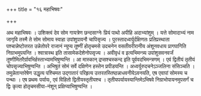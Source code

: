 +++
title = "१६ महाभिषवः"

+++

अथ महाभिषवः । उशिक्त्वं देव सोम गायत्रेण छन्दसाग्नेः प्रियं पाथो अपीहि अदाभ्यांशुम् । यत्ते सोमादाभ्यं नाम जागृवि तस्मै ते सोम सोमाय स्वाहा उपांशुपावनौ चापिसृज्य । पुरस्तादध्वर्युर्दक्षिणतः प्रतिप्रस्थाता पश्चान्नेष्टोत्तरत उन्नेतोपरे राजानं न्युप्य तूष्णीं होतृचमसे उदचनेन वसतीवरीरानीय अंशूनवधाय प्रागपागिति निग्राभमुपयन्ति । श्वात्रास्थ इति तासामेकदेशेनोपसृज्य । अवीवृधं व इत्यभिमन्त्र्य उपांशुसवनवर्जं तूष्णीमितरैर्ग्रावभिर्हस्ताभ्यामभिषुण्वन्ति । आ मास्कान् द्रप्सश्चस्कन्द इति पूर्ववदभिमन्त्रणम् । एवं द्वितीयं तृतीयं चोपसृज्याभिषुण्वन्ति । अभिषुतं सोमं सर्वे दक्षिणेन हस्तेन प्रपीडयन्ति । अध्वर्युरुदचनेऽञ्जलिना संसिञ्चति । तमुन्नेतान्तरेषेण उद्धृत्य पश्चिमत उद्गातारं परिहृत्य उत्तरतस्तिष्ठन्नाधवनीयेऽवनयति, एष एवापां सोमस्य च पन्थाः । एष प्रथमः पर्यायः, एवं विहितो द्वितीयस्तृतीयश्च । तृतीयपर्यायस्यान्तिमेऽभिषवे निग्राभोपायनमुपसर्गं च द्विः कृत्वा होतृचमसीया-नंशून् प्रक्षिप्याभिषुण्वन्ति ।
